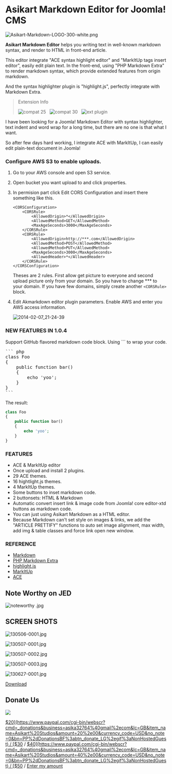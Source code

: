 # Asikart Markdown Editor for Joomla! CMS

![Asikart-Markdown-LOGO-300-white.png][1]

**Asikart Markdown Editor** helps you writing text in well-known markdown syntax, and render to HTML in front-end article.

This editor integrate "ACE syntax highlight editor" and "MarkItUp tags insert editor", easily edit plain text. In the front-end, using "PHP Markdown Extra" to render markdown syntax, which provide extended features from origin markdown.

And the syntax highlighter plugin is "highlight.js", perfectly integrate with Markdown Extra.

 

> Extension Info
>
> ![compat 25][2] &nbsp; ![compat 30][3] &nbsp; ![ext plugin][4]

I have been looking for a Joomla! Markdown Editor with syntax highlighter, text indent and word wrap for a long time, but there are no one is that what I want.

So after few days hard working, I integrate ACE with MarkItUp, I can easily edit plain-text document in Joomla!

### Configure AWS S3 to enable uploads.

1. Go to your AWS console and open S3 service. 

2. Open bucket you want upload to and click properties. 

3. In permision part click Edit CORS Configuration and insert there something like this.

   ```
   <CORSConfiguration>
       <CORSRule>
           <AllowedOrigin>*</AllowedOrigin>
           <AllowedMethod>GET</AllowedMethod>
           <MaxAgeSeconds>3000</MaxAgeSeconds>
       </CORSRule>
       <CORSRule>
           <AllowedOrigin>http://***.com</AllowedOrigin>
           <AllowedMethod>POST</AllowedMethod>
           <AllowedMethod>PUT</AllowedMethod>
           <MaxAgeSeconds>3000</MaxAgeSeconds>
           <AllowedHeader>*</AllowedHeader>
       </CORSRule>
   </CORSConfiguration>
   ````
   
   Theses are 2 rules. First allow get picture to everyone and second upload picture only from your domain.  So you have to change *** to your domain. If you have few domains, simply create another `<CORSRule>` block.

4. Edit Akmarkdown editor plugin parameters. Enable AWS and enter you AWS access information.
   
   ![2014-02-07_21-24-39](https://f.cloud.github.com/assets/650741/2111051/46f9bd80-900c-11e3-9a2e-76edf90d3e18.png)

### NEW FEATURES IN 1.0.4

Support GitHub flavored markdown code block. Using ``` to wrap your code.

<pre>
``` php
class Foo
{
    public function bar()
    {
        echo 'yoo';
    }
}
```
</pre>

The result:

``` php
class Foo
{
    public function bar()
    {
        echo 'yoo';
    }
}
```

 

### FEATURES

  * ACE & MarkItUp editor
  * Once upload and install 2 plugins.
  * 29 ACE themes.
  * 16 hightlight.js themes.
  * 4 MarkItUp themes.
  * Some buttons to inset markdown code.
  * 2 buttonsets: HTML & Markdown
  * Automatic convert insert link & image code from Joomla! core editor-xtd buttons as markdown code.
  * You can just using Asikart Markdown as a HTML editor.
  * Because Markdown can't set style on images & links, we add the "ARTICLE PRETTIFY" functions to auto set image alignment, max width, add img & table classes and force link open new window.

 

### REFERENCE

<ul>
<li><a href="http://daringfireball.net/projects/markdown/syntax" target="_blank">Markdown</a></li>
<li><a href="http://michelf.ca/projects/php-markdown/extra/" target="_blank">PHP Markdown Extra</a></li>
<li><a href="http://softwaremaniacs.org/soft/highlight/en/" target="_blank">highlight.js</a></li>
<li><a href="http://markitup.jaysalvat.com/home/" target="_blank">MarkItUp</a></li>
<li><a href="http://ace.ajax.org/" target="_blank">ACE</a></li>
</ul>

 

## Note Worthy on JED

![noteworthy .jpg][6]


## SCREEN SHOTS

![130506-0001.jpg][7]

![130507-0001.jpg][8]

![130507-0002.jpg][9]

![130507-0003.jpg][10]

![130627-0001.jpg][11]


 [Download][5]

## Donate Us

![](https://www.paypalobjects.com/en_GB/i/btn/btn_donate_LG.gif)

[$20](https://www.paypal.com/cgi-bin/webscr?cmd=_donations&business=asika32764%40gmail%2ecom&lc=GB&item_name=Asikart%20Studios&amount=20%2e00&currency_code=USD&no_note=0&bn=PP%2dDonationsBF%3abtn_donate_LG%2egif%3aNonHostedGuest) / 
[$30](https://www.paypal.com/cgi-bin/webscr?cmd=_donations&business=asika32764%40gmail%2ecom&lc=GB&item_name=Asikart%20Studios&amount=30%2e00&currency_code=USD&no_note=0&bn=PP%2dDonationsBF%3abtn_donate_LG%2egif%3aNonHostedGuest) / 
[$40](https://www.paypal.com/cgi-bin/webscr?cmd=_donations&business=asika32764%40gmail%2ecom&lc=GB&item_name=Asikart%20Studios&amount=40%2e00&currency_code=USD&no_note=0&bn=PP%2dDonationsBF%3abtn_donate_LG%2egif%3aNonHostedGuest) / 
[$50](https://www.paypal.com/cgi-bin/webscr?cmd=_donations&business=asika32764%40gmail%2ecom&lc=GB&item_name=Asikart%20Studios&amount=50%2e00&currency_code=USD&no_note=0&bn=PP%2dDonationsBF%3abtn_donate_LG%2egif%3aNonHostedGuest) / 
[Enter my amount](https://www.paypal.com/cgi-bin/webscr?cmd=_donations&business=asika32764%40gmail%2ecom&lc=GB&item_name=Asikart%20Studios&no_note=0&currency_code=USD&bn=PP%2dDonationsBF%3abtn_donate_LG%2egif%3aNonHostedGuest)

   [1]: http://ext.asikart.com/images/extensions/markdown/Asikart-Markdown-LOGO-300-white.png
   [2]: http://ext.asikart.com/images/global/extension/compat_25.png
   [3]: http://ext.asikart.com/images/global/extension/compat_30.png
   [4]: http://ext.asikart.com/images/global/extension/ext_plugin.png
   [5]: http://ext.asikart.com/downloads/ace-x-markdown-editor.html
   [6]: http://ext.asikart.com/images/extensions/remoteimage/noteworthy%20.jpg
   [7]: http://ext.asikart.com/images/extensions/markdown/130506-0001.jpg
   [8]: http://ext.asikart.com/images/extensions/markdown/130507-0001.jpg
   [9]: http://ext.asikart.com/images/extensions/markdown/130507-0002.jpg
   [10]: http://ext.asikart.com/images/extensions/markdown/130507-0003.jpg
   [11]: http://ext.asikart.com/images/extensions/markdown/130627-0001.jpg
  

